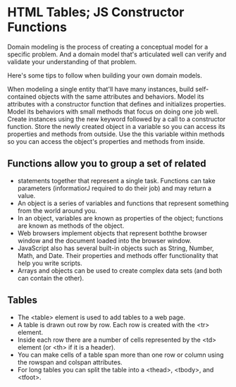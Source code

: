 # HTML Tables; JS Constructor Functions

Domain modeling is the process of creating a conceptual model for a specific problem. And a domain model that's articulated well can verify and validate your understanding of that problem.

Here's some tips to follow when building your own domain models.

When modeling a single entity that'll have many instances, build self-contained objects with the same attributes and behaviors.
Model its attributes with a constructor function that defines and initializes properties.
Model its behaviors with small methods that focus on doing one job well.
Create instances using the new keyword followed by a call to a constructor function.
Store the newly created object in a variable so you can access its properties and methods from outside.
Use the this variable within methods so you can access the object's properties and methods from inside.


## Functions allow you to group a set of related
- statements together that represent a single task. Functions can take parameters (informatiorJ required
to do their job) and may return a value.
- An object is a series of variables and functions that represent something from the world around you.
- In an object, variables are known as properties of the object; functions are known as methods of the object.
- Web browsers implement objects that represent boththe browser window and the document loaded into the
browser window.
- JavaScript also has several built-in objects such as String, Number, Math, and Date. Their properties and methods offer functionality that help you write scripts.
- Arrays and objects can be used to create complex data sets (and both can contain the other).



## Tables 

- The \<table> element is used to add tables to a web
page.
- A table is drawn out row by row. Each row is created
with the \<tr> element.
- Inside each row there are a number of cells
represented by the \<td> element (or \<th> if it is a
header).
- You can make cells of a table span more than one row
or column using the rowspan and colspan attributes.
- For long tables you can split the table into a \<thead>,
\<tbody>, and \<tfoot>.